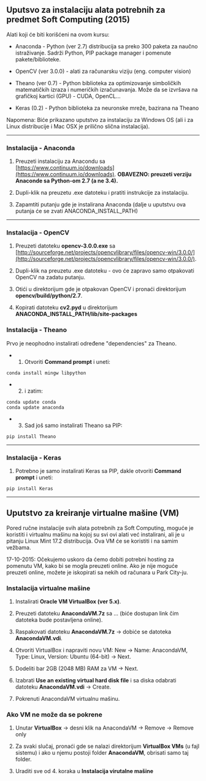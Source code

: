 ## Uputsvo za instalaciju alata potrebnih za predmet Soft Computing (2015)


Alati koji će biti korišćeni na ovom kursu:

* Anaconda - Python (ver 2.7) distribucija sa preko 300 paketa za naučno istraživanje. Sadrži Python, PIP package manager i pomenute pakete/biblioteke.

* OpenCV (ver 3.0.0) - alati za računarsku viziju (eng. computer vision)

* Theano (ver 0.7) - Python biblioteka za optimizovanje simboličkih matematičkih izraza i numeričkih izračunavanja. 
Može da se izvršava na grafičkoj kartici (GPU) - CUDA, OpenCL...

* Keras (0.2) - Python biblioteka za neuronske mreže, bazirana na Theano

Napomena: Biće prikazano uputstvo za instalaciju za Windows OS (ali i za Linux distribucije i Mac OSX je prilično slična instalacija).

----

### Instalacija - Anaconda


1. Preuzeti instalaciju za Anacondu sa [https://www.continuum.io/downloads](https://www.continuum.io/downloads). 
**OBAVEZNO: preuzeti verziju Anaconde sa Python-om 2.7 (a ne 3.4).**

2. Dupli-klik na preuzetu .exe datoteku i pratiti instrukcije za instalaciju.

3. Zapamtiti putanju gde je instalirana Anaconda (dalje u uputstvu ova putanja će se zvati ANACONDA_INSTALL_PATH)

----

### Instalacija - OpenCV


1. Preuzeti datoteku **opencv-3.0.0.exe** sa [http://sourceforge.net/projects/opencvlibrary/files/opencv-win/3.0.0/](http://sourceforge.net/projects/opencvlibrary/files/opencv-win/3.0.0/).

2. Dupli-klik na preuzetu .exe datoteku - ovo će zapravo samo otpakovati OpenCV na zadatu putanju.

3. Otići u direktorijum gde je otpakovan OpenCV i pronaći direktorijum **opencv/build/python/2.7**.

4. Kopirati datoteku **cv2.pyd** u direktorijum **ANACONDA_INSTALL_PATH/lib/site-packages**


### Instalacija - Theano

Prvo je neophodno instalirati određene "dependencies" za Theano.

* 1. Otvoriti **Command prompt** i uneti:
```code
conda install mingw libpython
```

* 2. i zatim:

```code
conda update conda
conda update anaconda
```

* 3. Sad još samo instalirati Theano sa PIP:

```code
pip install Theano
```

----

### Instalacija - Keras

1. Potrebno je samo instalirati Keras sa PIP, dakle otvoriti **Command prompt** i uneti:

```code
pip install Keras
```

----

## Uputstvo za kreiranje virtualne mašine (VM)


Pored ručne instalacije svih alata potrebnih za Soft Computing, moguće je koristiti i virtualnu mašinu
na kojoj su svi ovi alati već instalirani, ali je u pitanju Linux Mint 17.2 distribucija. 
Ova VM će se koristiti i na samim vežbama.

17-10-2015: Očekujemo uskoro da ćemo dobiti potrebni hosting za pomenutu VM, kako bi se mogla preuzeti online.
Ako je nije moguće preuzeti online, možete je iskopirati sa nekih od računara u Park City-ju.


### Instalacija virtualne mašine

1. Instalirati **Oracle VM VirtualBox (ver 5.x)**.

2. Preuzeti datoteku **AnacondaVM.7z** sa ... (biće dostupan link čim datoteka bude postavljena online).

3. Raspakovati datoteku **AnacondaVM.7z** -> dobiće se datoteka **AnacondaVM.vdi**.

4. Otvoriti VirtualBox i napraviti novu VM: New -> Name: AnacondaVM, Type: Linux, Version: Ubuntu (64-bit) -> Next.

5. Dodeliti bar 2GB (2048 MB) RAM za VM -> Next.

6. Izabrati **Use an existing virtual hard disk file** i sa diska odabrati datoteku **AnacondaVM.vdi** -> Create.

7. Pokrenuti AnacondaVM virtualnu mašinu.


### Ako VM ne može da se pokrene

1. Unutar **VirtualBox** -> desni klik na AnacondaVM -> Remove -> Remove only

2. Za svaki slučaj, pronaći gde se nalazi direktorijum **VirtualBox VMs** (u fajl sistemu) 
i ako u njemu postoji folder **AnacondaVM**, obrisati samo taj folder.

3. Uraditi sve od 4. koraka u **Instalacija virutalne mašine**
